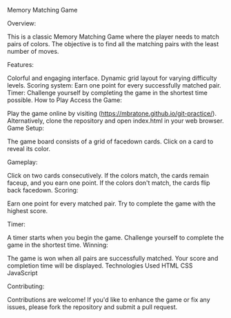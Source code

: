 Memory Matching Game

Overview:

This is a classic Memory Matching Game where the player needs to match pairs of colors. The objective is to find all the matching pairs with the least number of moves.

Features:

Colorful and engaging interface.
Dynamic grid layout for varying difficulty levels.
Scoring system: Earn one point for every successfully matched pair.
Timer: Challenge yourself by completing the game in the shortest time possible.
How to Play
Access the Game:

Play the game online by visiting (https://mbratone.github.io/git-practice/).
Alternatively, clone the repository and open index.html in your web browser.
Game Setup:

The game board consists of a grid of facedown cards.
Click on a card to reveal its color.

Gameplay:

Click on two cards consecutively.
If the colors match, the cards remain faceup, and you earn one point.
If the colors don't match, the cards flip back facedown.
Scoring:

Earn one point for every matched pair.
Try to complete the game with the highest score.

Timer:

A timer starts when you begin the game.
Challenge yourself to complete the game in the shortest time.
Winning:

The game is won when all pairs are successfully matched.
Your score and completion time will be displayed.
Technologies Used
HTML
CSS
JavaScript

Contributing:

Contributions are welcome! If you'd like to enhance the game or fix any issues, please fork the repository and submit a pull request.
